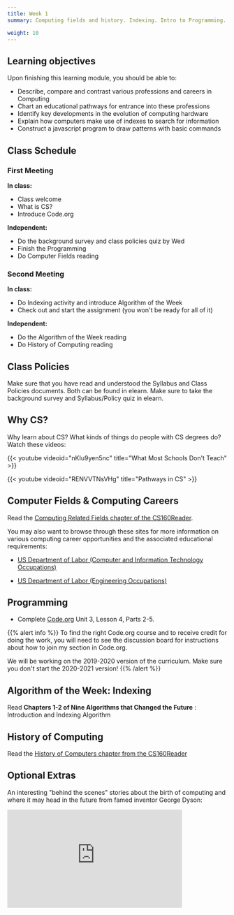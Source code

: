 ```yaml
---
title: Week 1
summary: Computing fields and history. Indexing. Intro to Programming.

weight: 10
---
```


## Learning objectives

Upon finishing this learning module, you should be able to:

* Describe, compare and contrast various professions and careers in Computing
* Chart an educational pathways for entrance into these professions
* Identify key developments in the evolution of computing hardware
* Explain how computers make use of indexes to search for information
* Construct a javascript program to draw patterns with basic commands

## Class Schedule

### First Meeting

**In class:**

* Class welcome
* What is CS?
* Introduce Code.org

**Independent:**

* Do the background survey and class policies quiz by Wed
* Finish the Programming
* Do Computer Fields reading

### Second Meeting

**In class:**

* Do Indexing activity and introduce Algorithm of the Week
* Check out and start the assignment (you won't be ready for all of it)

**Independent:**

* Do the Algorithm of the Week reading
* Do History of Computing reading

## Class Policies

Make sure that you have read and understood the Syllabus and Class Policies documents.
Both can be found in elearn. Make sure to take the background survey and Syllabus/Policy quiz in elearn.

## Why CS?

Why learn about CS? What kinds of things do people with CS degrees do? Watch these
videos:

{{< youtube videoid="nKIu9yen5nc" title="What Most Schools Don't Teach" >}}

{{< youtube videoid="RENVVTNsVHg" title="Pathways in CS" >}}

## Computer Fields & Computing Careers

Read the [Computing Related Fields chapter of the CS160Reader](http://computerscience.chemeketa.edu/cs160Reader/ComputingFields/index.html).

You may also want to browse through these sites for more information on various computing
career opportunities and the associated educational requirements:

* [US Department of Labor (Computer and Information Technology Occupations)](http://www.bls.gov/ooh/computer-and-information-technology/home.htm)

* [US Department of Labor (Engineering Occupations)](http://www.bls.gov/ooh/architecture-and-engineering/home.htm)

## Programming

* Complete [Code.org](https://studio.code.org/home) Unit 3, Lesson 4, Parts 2-5.

{{% alert info %}}
To find the right
Code.org course and to receive credit for doing the work, you will need to see the discussion board
for instructions about how to join my section in Code.org.

We will be working on the 2019-2020 version of the curriculum. Make sure you don't start the 2020-2021 version!
{{% /alert %}}

## Algorithm of the Week: Indexing

Read **Chapters 1-2 of Nine Algorithms that Changed the Future** : Introduction and Indexing Algorithm

## History of Computing

Read the [History of Computers chapter from the CS160Reader](http://computerscience.chemeketa.edu/cs160Reader/HistoryOfComputers/index.html)

## Optional Extras

An interesting "behind the scenes" stories about the birth of computing and where it may head in the
future from famed inventor George Dyson:
<iframe src="https://embed.ted.com/talks/george_dyson_at_the_birth_of_the_computer.html" width="400" height="225" frameborder="0" webkitallowfullscreen="" mozallowfullscreen="" allowfullscreen=""></iframe>
